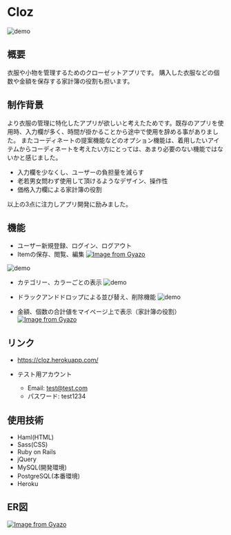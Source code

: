 # Cloz
![demo](https://user-images.githubusercontent.com/55831482/71306102-97f19700-241f-11ea-92fb-ee90b25af918.gif)
## 概要
  衣服や小物を管理するためのクローゼットアプリです。
  購入した衣服などの個数や金額を保存する家計簿の役割も担います。
  

## 制作背景
より衣服の管理に特化したアプリが欲しいと考えたためです。既存のアプリを使用時、入力欄が多く、時間が掛かることから途中で使用を辞める事がありました。
またコーディネートの提案機能などのオプション機能は、着用したいアイテムからコーディネートを考えたい方にとっては、あまり必要のない機能ではないかと感じました。
* 入力欄を少なくし、ユーザーの負担量を減らす
* 老若男女問わず使用して頂けるようなデザイン、操作性
* 価格入力欄による家計簿の役割

以上の3点に注力しアプリ開発に励みました。



## 機能
* ユーザー新規登録、ログイン、ログアウト
* Itemの保存、閲覧、編集
[![Image from Gyazo](https://i.gyazo.com/d2d289d0ea954a0709c84a967e5447c4.png)](https://gyazo.com/d2d289d0ea954a0709c84a967e5447c4)

![demo](https://user-images.githubusercontent.com/55831482/71307227-9b404f00-242e-11ea-8af9-2c24e52ee099.gif)


* カテゴリー、カラーごとの表示
![demo](https://user-images.githubusercontent.com/55831482/71306349-50b8d580-2422-11ea-9f95-0848c799bad2.gif)

* ドラックアンドドロップによる並び替え、削除機能
![demo](https://user-images.githubusercontent.com/55831482/71306276-91641f00-2421-11ea-82f4-8fb3db571b30.gif)

* 金額、個数の合計値をマイページ上で表示（家計簿の役割）
[![Image from Gyazo](https://i.gyazo.com/b7c21e36cfe2ffdec35b8a4634989fe8.png)](https://gyazo.com/b7c21e36cfe2ffdec35b8a4634989fe8)

## リンク
* https://cloz.herokuapp.com/

* テスト用アカウント
  * Email: test@test.com
  * パスワード: test1234

## 使用技術
* Haml(HTML)
* Sass(CSS)
* Ruby on Rails
* jQuery
* MySQL(開発環境)
* PostgreSQL(本番環境)
* Heroku


## ER図
[![Image from Gyazo](https://i.gyazo.com/6c875e67986d92ce461c627d4e506010.png)](https://gyazo.com/6c875e67986d92ce461c627d4e506010)